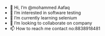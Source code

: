 - 👋 Hi, I’m @mohammed Aafaq
- 👀 I’m interested in software testing 
- 🌱 I’m currently learning selenium 
- 💞️ I’m looking to collaborate on company
- 📫 How to reach me contact no:8838918481

<!---
Aafaq16/Aafaq16 is a ✨ special ✨ repository because its `README.md` (this file) appears on your GitHub profile.
You can click the Preview link to take a look at your changes.
--->
